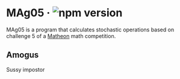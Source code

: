 # MAg05 &middot; ![npm version](https://img.shields.io/npm/v/electron.svg)

MAg05 is a program that calculates stochastic operations based on challenge 5 of a [Matheon](https://www.matheon.de) math competition.

## Amogus

Sussy impostor
